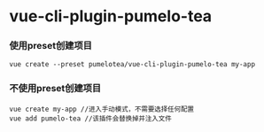 # vue-cli-plugin-pumelo-tea

### 使用preset创建项目
```
vue create --preset pumelotea/vue-cli-plugin-pumelo-tea my-app
```

### 不使用preset创建项目
```
vue create my-app //进入手动模式，不需要选择任何配置
vue add pumelo-tea //该插件会替换掉并注入文件
```
